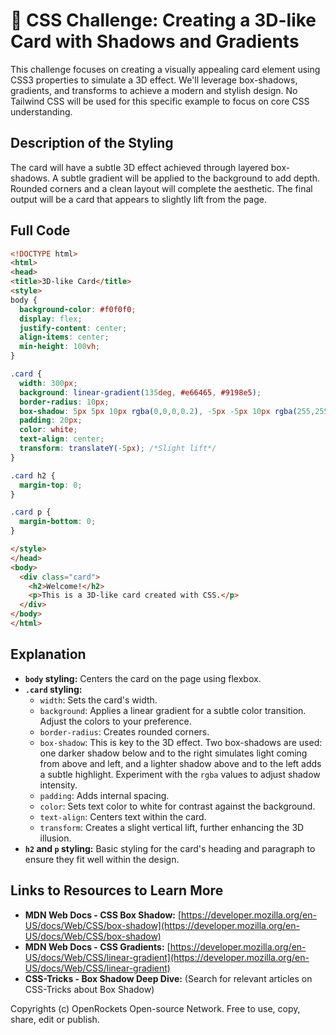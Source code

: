 # 🐞 CSS Challenge:  Creating a 3D-like Card with Shadows and Gradients


This challenge focuses on creating a visually appealing card element using CSS3 properties to simulate a 3D effect.  We'll leverage box-shadows, gradients, and transforms to achieve a modern and stylish design.  No Tailwind CSS will be used for this specific example to focus on core CSS understanding.


## Description of the Styling

The card will have a subtle 3D effect achieved through layered box-shadows. A subtle gradient will be applied to the background to add depth.  Rounded corners and a clean layout will complete the aesthetic.  The final output will be a card that appears to slightly lift from the page.

## Full Code

```html
<!DOCTYPE html>
<html>
<head>
<title>3D-like Card</title>
<style>
body {
  background-color: #f0f0f0;
  display: flex;
  justify-content: center;
  align-items: center;
  min-height: 100vh;
}

.card {
  width: 300px;
  background: linear-gradient(135deg, #e66465, #9198e5);
  border-radius: 10px;
  box-shadow: 5px 5px 10px rgba(0,0,0,0.2), -5px -5px 10px rgba(255,255,255,0.3); /*double shadow for 3D effect*/
  padding: 20px;
  color: white;
  text-align: center;
  transform: translateY(-5px); /*Slight lift*/
}

.card h2 {
  margin-top: 0;
}

.card p {
  margin-bottom: 0;
}

</style>
</head>
<body>
  <div class="card">
    <h2>Welcome!</h2>
    <p>This is a 3D-like card created with CSS.</p>
  </div>
</body>
</html>
```


## Explanation

* **`body` styling:**  Centers the card on the page using flexbox.
* **`.card` styling:**
    * `width`: Sets the card's width.
    * `background`:  Applies a linear gradient for a subtle color transition.  Adjust the colors to your preference.
    * `border-radius`: Creates rounded corners.
    * `box-shadow`:  This is key to the 3D effect.  Two box-shadows are used: one darker shadow below and to the right simulates light coming from above and left, and a lighter shadow above and to the left adds a subtle highlight. Experiment with the `rgba` values to adjust shadow intensity.
    * `padding`: Adds internal spacing.
    * `color`: Sets text color to white for contrast against the background.
    * `text-align`: Centers text within the card.
    * `transform`:  Creates a slight vertical lift, further enhancing the 3D illusion.
* **`h2` and `p` styling:** Basic styling for the card's heading and paragraph to ensure they fit well within the design.



## Links to Resources to Learn More

* **MDN Web Docs - CSS Box Shadow:** [https://developer.mozilla.org/en-US/docs/Web/CSS/box-shadow](https://developer.mozilla.org/en-US/docs/Web/CSS/box-shadow)
* **MDN Web Docs - CSS Gradients:** [https://developer.mozilla.org/en-US/docs/Web/CSS/linear-gradient](https://developer.mozilla.org/en-US/docs/Web/CSS/linear-gradient)
* **CSS-Tricks - Box Shadow Deep Dive:** (Search for relevant articles on CSS-Tricks about Box Shadow)


Copyrights (c) OpenRockets Open-source Network. Free to use, copy, share, edit or publish.

